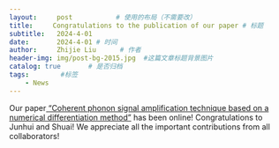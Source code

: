 ```yaml
---
layout:     post           # 使用的布局（不需要改）
title:     Congratulations to the publication of our paper # 标题
subtitle:   2024-4-01
date:       2024-4-01 # 时间
author:     Zhijie Liu      # 作者
header-img: img/post-bg-2015.jpg  #这篇文章标题背景图片
catalog: true       # 是否归档
tags:        #标签
    - News
---
```

<p>Our paper<a href="https://pubs.aip.org/aip/apl/article/124/14/144104/3280261/Coherent-phonon-signal-amplification-technique"> “Coherent phonon signal amplification technique based on a numerical differentiation method”</a> has been online! Congratulations to Junhui and Shuai! We appreciate all the important contributions from all collaborators! 

